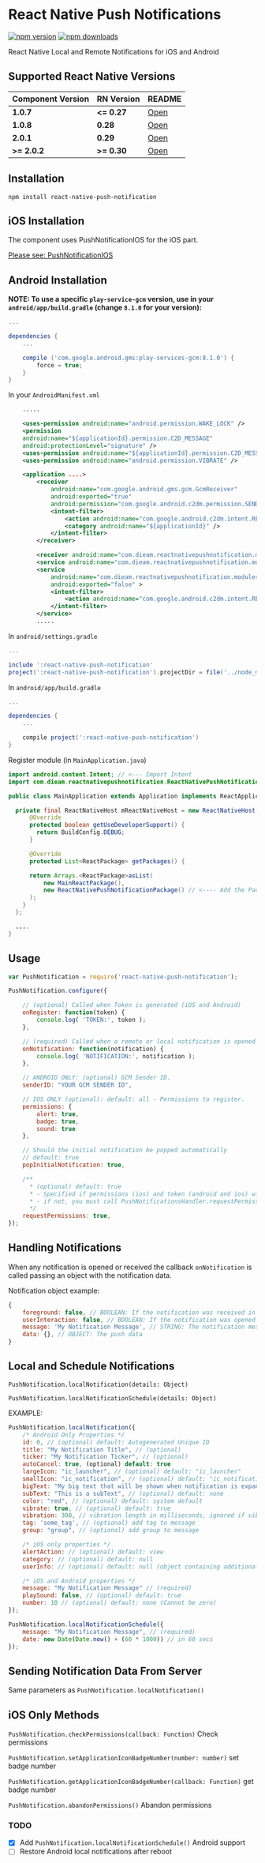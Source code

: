 # React Native Push Notifications
[![npm version](https://badge.fury.io/js/react-native-push-notification.svg?update=3)](http://badge.fury.io/js/react-native-push-notification)
[![npm downloads](https://img.shields.io/npm/dm/react-native-push-notification.svg?update=3)](http://badge.fury.io/js/react-native-push-notification)

React Native Local and Remote Notifications for iOS and Android

## Supported React Native Versions
| Component Version     | RN Version    | README     |
|-----------------------|---------------|------------|
| **1.0.7**          | **<= 0.27**   | [Open](https://github.com/zo0r/react-native-push-notification/blob/f42723817f1687e0da23e6753eb8a9f0385b6ac5/README.md)   |
| **1.0.8**          | **0.28**   | [Open](https://github.com/zo0r/react-native-push-notification/blob/2eafd1961273ca6a82ad4dd6514fbf1d1a829089/README.md)   |
| **2.0.1**          | **0.29**   | [Open](https://github.com/zo0r/react-native-push-notification/blob/c7ab7cd84ea19e42047379aefaf568bb16a81936/README.md)   |
| **>= 2.0.2**          | **>= 0.30**   | [Open](https://github.com/zo0r/react-native-push-notification/blob/a0f7d44e904ba0b92933518e5bf6b444f1c90abb/README.md)   |


## Installation
`npm install react-native-push-notification`

## iOS Installation
The component uses PushNotificationIOS for the iOS part.

[Please see: PushNotificationIOS](https://facebook.github.io/react-native/docs/pushnotificationios.html#content)

## Android Installation

**NOTE: To use a specific `play-service-gcm` version, use in your `android/app/build.gradle` (change `8.1.0` for your version):**
```gradle
...

dependencies {
    ...

    compile ('com.google.android.gms:play-services-gcm:8.1.0') {
        force = true;
    }
}
```

In your `AndroidManifest.xml`
```xml
    .....

	<uses-permission android:name="android.permission.WAKE_LOCK" />
	<permission
	android:name="${applicationId}.permission.C2D_MESSAGE"
	android:protectionLevel="signature" />
	<uses-permission android:name="${applicationId}.permission.C2D_MESSAGE" />
	<uses-permission android:name="android.permission.VIBRATE" />

	<application ....>
		<receiver
			android:name="com.google.android.gms.gcm.GcmReceiver"
			android:exported="true"
			android:permission="com.google.android.c2dm.permission.SEND" >
			<intent-filter>
				<action android:name="com.google.android.c2dm.intent.RECEIVE" />
				<category android:name="${applicationId}" />
			</intent-filter>
		</receiver>

		<receiver android:name="com.dieam.reactnativepushnotification.modules.RNPushNotificationPublisher" />
		<service android:name="com.dieam.reactnativepushnotification.modules.RNPushNotificationRegistrationService"/>
		<service
			android:name="com.dieam.reactnativepushnotification.modules.RNPushNotificationListenerService"
			android:exported="false" >
			<intent-filter>
				<action android:name="com.google.android.c2dm.intent.RECEIVE" />
			</intent-filter>
		</service>
        .....

```

In `android/settings.gradle`
```gradle
...

include ':react-native-push-notification'
project(':react-native-push-notification').projectDir = file('../node_modules/react-native-push-notification/android')
```

In `android/app/build.gradle`

```gradle
...

dependencies {
    ...

    compile project(':react-native-push-notification')
}
```

Register module (in `MainApplication.java`)

```java
import android.content.Intent; // <--- Import Intent
import com.dieam.reactnativepushnotification.ReactNativePushNotificationPackage;  // <--- Import Package

public class MainApplication extends Application implements ReactApplication {

  private final ReactNativeHost mReactNativeHost = new ReactNativeHost(this) {
      @Override
      protected boolean getUseDeveloperSupport() {
        return BuildConfig.DEBUG;
      }

      @Override
      protected List<ReactPackage> getPackages() {

      return Arrays.<ReactPackage>asList(
          new MainReactPackage(),
          new ReactNativePushNotificationPackage() // <---- Add the Package
      );
    }
  };

  ....
}
```

## Usage
```javascript
var PushNotification = require('react-native-push-notification');

PushNotification.configure({

    // (optional) Called when Token is generated (iOS and Android)
    onRegister: function(token) {
        console.log( 'TOKEN:', token );
    },

    // (required) Called when a remote or local notification is opened or received
    onNotification: function(notification) {
        console.log( 'NOTIFICATION:', notification );
    },

    // ANDROID ONLY: (optional) GCM Sender ID.
    senderID: "YOUR GCM SENDER ID",

    // IOS ONLY (optional): default: all - Permissions to register.
    permissions: {
        alert: true,
        badge: true,
        sound: true
    },

    // Should the initial notification be popped automatically
    // default: true
    popInitialNotification: true,

    /**
      * (optional) default: true
      * - Specified if permissions (ios) and token (android and ios) will requested or not,
      * - if not, you must call PushNotificationsHandler.requestPermissions() later
      */
    requestPermissions: true,
});
```

## Handling Notifications
When any notification is opened or received the callback `onNotification` is called passing an object with the notification data.

Notification object example:
```javascript
{
    foreground: false, // BOOLEAN: If the notification was received in foreground or not
    userInteraction: false, // BOOLEAN: If the notification was opened by the user from the notification area or not
    message: 'My Notification Message', // STRING: The notification message
    data: {}, // OBJECT: The push data
}
```

## Local and Schedule Notifications
`PushNotification.localNotification(details: Object)`

`PushNotification.localNotificationSchedule(details: Object)`

EXAMPLE:
```javascript
PushNotification.localNotification({
    /* Android Only Properties */
    id: 0, // (optional) default: Autogenerated Unique ID
    title: "My Notification Title", // (optional)
    ticker: "My Notification Ticker", // (optional)
    autoCancel: true, (optional) default: true
    largeIcon: "ic_launcher", // (optional) default: "ic_launcher"
    smallIcon: "ic_notification", // (optional) default: "ic_notification" with fallback for "ic_launcher"
    bigText: "My big text that will be shown when notification is expanded", // (optional) default: "message" prop
    subText: "This is a subText", // (optional) default: none
    color: "red", // (optional) default: system default
    vibrate: true, // (optional) default: true
    vibration: 300, // vibration length in milliseconds, ignored if vibrate=false, default: 1000
    tag: 'some_tag', // (optional) add tag to message
    group: "group", // (optional) add group to message

    /* iOS only properties */
    alertAction: // (optional) default: view
    category: // (optional) default: null
    userInfo: // (optional) default: null (object containing additional notification data)

    /* iOS and Android properties */
    message: "My Notification Message" // (required)
    playSound: false, // (optional) default: true
    number: 10 // (optional) default: none (Cannot be zero)
});

PushNotification.localNotificationSchedule({
	message: "My Notification Message", // (required)
	date: new Date(Date.now() + (60 * 1000)) // in 60 secs
});
```

## Sending Notification Data From Server
Same parameters as `PushNotification.localNotification()`

## iOS Only Methods
`PushNotification.checkPermissions(callback: Function)` Check permissions

`PushNotification.setApplicationIconBadgeNumber(number: number)` set badge number

`PushNotification.getApplicationIconBadgeNumber(callback: Function)` get badge number

`PushNotification.abandonPermissions()` Abandon permissions

### TODO
- [X] Add `PushNotification.localNotificationSchedule()` Android support
- [ ] Restore Android local notifications after reboot
